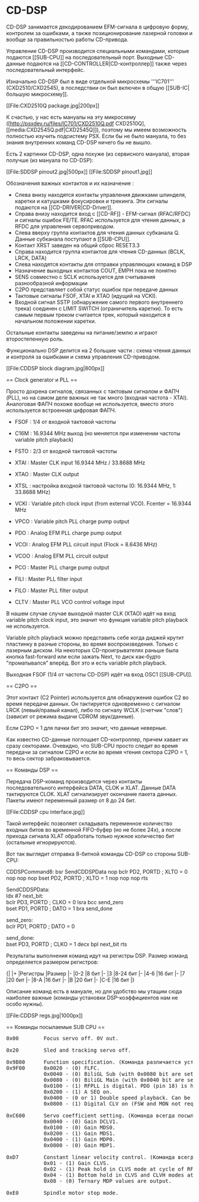 # CD-DSP

CD-DSP занимается декодированием EFM-сигнала в цифровую форму, контролем за ошибками, а также позиционирование лазерной головки и вообще за правильностью работы CD-привода.

Управление CD-DSP производится специальными командами, которые подаются [[SUB-CPU]] на последовательный порт. Выходные CD-данные подаются на [[CD-CONTROLLER|CD-контроллер]] также через последовательный интерфейс.

Изначально CD-DSP был в виде отдельной микросхемы '''IC701''' (CXD2510/CXD2545), в последствии он был включен в общую [[SUB-IC|большую микросхему]].

[[File:CXD2510Q package.jpg|200px]]

К счастью, у нас есть мануалы на эту микросхему ([http://psxdev.ru/files/IC701/CXD2510Q.pdf CXD2510Q], [[media:CXD2545Q.pdf|CXD2545Q]]), поэтому мы имеем возможность полностью изучить подсистему PSX. Если бы не было мануала, то без знания внутренних команд CD-DSP ничего бы не вышло.

Есть 2 картинки CD-DSP, одна похуже (из сервисного мануала), вторая получше (из мануала по CD-DSP):

[[File:SDDSP pinout2.jpg|500px]] [[File:SDDSP pinout1.jpg]]

Обозначения важных контактов и их назначение :
* Слева внизу находятся контакты управления движками шпинделя, каретки и катушками фокусировки и трекинга. Эти сигналы подаются на [[CD-DRIVER|CD-Driver]].
* Справа внизу находится вход с [[CD-RF]] - EFM-сигнал (RFAC/RFDC) и сигналы ошибок FE/TE. RFAC используется для чтения данных, а RFDC для управления сервоприводом.
* Слева вверху группа контактов для чтения данных субканала Q. Данные субканала поступают в [[SUB-CPU]].
* Контакт XRST заведен на общий сброс RESET3.3
* Справа находится группа контактов для чтения CD-данных (BCLK, LRCK, DATA)
* Слева находятся контакты для отправки управляющих команд в DSP
* Назначение выходных контактов COUT, EMPH пока не понятно
* SENS совместно с SCLK используется для считывания разнообразной информации 
* C2PO представляет собой статус ошибок при передаче данных
* Тактовые сигналы FSOF, XTAI и XTAO (идущий на VCKI).
* Входной сигнал SSTP (обнаружение самого первого внутреннего трека) соединен с LIMIT SWITCH (ограничитель каретки). То есть самым первым треком считается трек, который находится в начальном положении каретки.

Остальные контакты заведены на питание/землю и играют второстепенную роль.

Функционально DSP делится на 2 большие части : схема чтения данных и контроля за ошибками и схема управления CD-приводом.

[[File:CDDSP block diagram.jpg|800px]]

== Clock generator и PLL ==

Просто дохрена сигналов, связанных с тактовым сигналом и ФАПЧ (PLL), но на самом деле важных не так много (входная частота - XTAI). Аналоговая ФАПЧ похоже вообще не используется, вместо этого используется встроенная цифровая ФАПЧ.

* FSOF : 1/4 от входной тактовой частоты
* C16M : 16.9344 MHz выход (но меняется при изменении частоты variable pitch playback)
* FSTO : 2/3 от входной тактовой частоты
* XTAI : Master CLK input 16.9344 MHz / 33.8688 MHz
* XTAO : Master CLK output
* XTSL : настройка входной тактовой частоты (0: 16.9344 MHz, 1: 33.8688 MHz)
* VCKI : Variable pitch clock input (from external VCO). Fcenter = 16.9344 MHz
* VPCO : Variable pitch PLL charge pump output

* PDO : Analog EFM PLL charge pump output
* VCOI : Analog EFM PLL circuit input (Flock = 8.6436 MHz)
* VCOO : Analog EFM PLL circuit output
* PCO : Master PLL charge pump output
* FILI : Master PLL filter input
* FILO : Master PLL filter output
* CLTV : Master PLL VCO control voltage input

В нашем случае случае выходной master CLK (XTAO) идёт на вход variable pitch clock input, это значит что функция variable pitch playback не используется.

Variable pitch playback можно представить себе когда диджей крутит пластинку в разные стороны, во время воспроизведения. Только с лазерным диском. На некоторых CD-проигрывателях раньше была кнопка fast-forward или если зажать Next, то диск как-будто "проматывался" вперёд. Вот это и есть variable pitch playback.

Выходная FSOF (1/4 от частоты CD-DSP) идёт на вход OSC1 [[SUB-CPU]].

== C2PO ==

Этот контакт (С2 Pointer) используется для обнаружения ошибок C2 во время передачи данных. Он тактируется одновременно с сигналом LRCK (левый/правый канал), либо по сигналу WCLK (счетчик "слов") (зависит от режима выдачи CDROM звук/данные).

Если C2PO = 1 для пачки бит это значит, что данные неверные.

Как известно CD-данные поглощает CD-контроллер, причем хавает их сразу секторами. Очевидно, что SUB-CPU просто следит во время передачи за сигналом C2PO и если во время чтения сектора С2PO = 1, то весь сектор забраковывается.

== Команды DSP ==

Передача DSP-команд производится через контакты последовательного интерфейса DATA, CLOK и XLAT. Данные DATA тактируются CLOK. XLAT сигнализирует окончание пакета данных. Пакеты имеют переменный размер от 8 до 24 бит.

[[File:CDDSP cpu interface.jpg]]

Такой интерфейс позволяет складывать переменное количество входных битов во временной FIFO-буфер (но не более 24х), а после прихода сигнала XLAT обработать только нужное количество бит (остальные игнорируются).

Вот так выглядит отправка 8-битной команды CD-DSP со стороны SUB-CPU:

<syntaxhighlight lang="asm">
CDDSPCommand8:
		bsr	SendCDDSPData
		nop
		bclr	PD2, PORTD	; XLTO = 0
		nop
		nop
		nop
		bset	PD2, PORTD	; XLTO = 1
		nop
		nop
		nop
		rts

SendCDDSPData:				
		ldx	#7
next_bit:				
		bclr	PD3, PORTD	; CLKO = 0
		lsra
		bcc	send_zero  	
		bset	PD1, PORTD	; DATO = 1
		bra	send_done	

send_zero:				
		bclr	PD1, PORTD	; DATO = 0

send_done:				
		bset	PD3, PORTD	; CLKO = 1
		decx
		bpl	next_bit
		rts
</syntaxhighlight>

Результаты выполнения команд идут на регистры DSP. Размер команд определяется размером регистров:

{|
|+
|Регистры
|Размер
|-
|0-2
|8 бит
|-
|3
|8-24 бит
|-
|4-6
|16 бит
|-
|7
|20 бит
|-
|8-A
|16 бит
|-
|B
|20 бит
|-
|C-E
|16 бит
|}

Описание команд есть в мануале, но для удобство мы утащим сюда наиболее важные (команды установки DSP-коэффициентов нам не особо нужны).

[[File:CDDSP regs.jpg|1000px]]

== Команды посылаемые SUB CPU ==

<pre>
0x00        Focus servo off. 0V out.

0x20        Sled and tracking servo off.

0x9B00      Function specification. (Команда различается установкой обычной или двойной скорости проигрывания)
0x9F00      0x0020 - (0) FLFC.
            0x0040 - (0) BiliGL Sub (with 0x0080 bit are setting for stereo).
            0x0080 - (0) BiliGL Main (with 0x0040 bit are setting for stereo).
            0x0100 - (1) RFPLL is digital. PDO (pin 18) is high impedance.
            0x0200 - (1) A SEQ on.
            0x0400 - (0 or 1) Double speed playback. Can be set on (1) and off (0).
            0x0800 - (1) Digital CLV on (FSW and MON not required).

0xC600      Servo coefficient setting. (Команда всегда посылается всегда именно в таком виде)
            0x0040 - (0) Gain DCLV1.
            0x0100 - (0) Gain MDS0.
            0x0200 - (1) Gain MDS1.
            0x0400 - (1) Gain MDP0.
            0x0800 - (0) Gain MDP1.

0xD7        Constant linear velocity сontrol. (Команда всегда посылается всегда именно в таком виде)
            0x01 - (1) Gain CLVS.
            0x02 - (1) Peak hold in CLVS mode at cycle of RFCK/2.
            0x04 - (1) Bottom hold in CLVS and CLVH modes at cycle of RFCK/16.
            0x08 - (0) Ternary MDP values are output.

0xE0        Spindle motor stop mode.
</pre>
